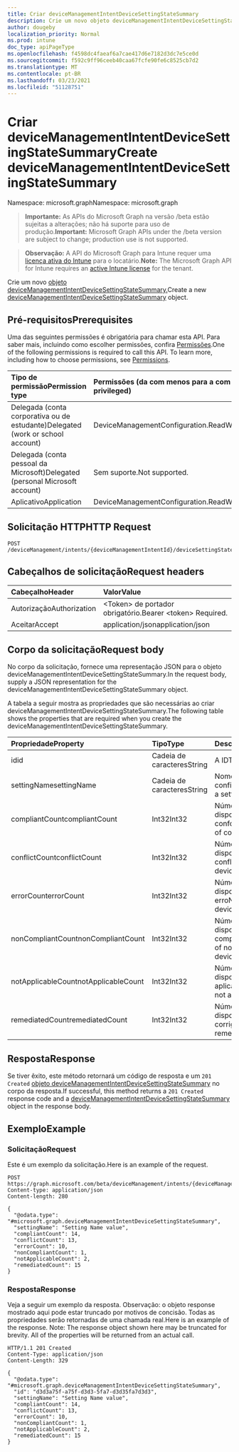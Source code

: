 ```yaml
---
title: Criar deviceManagementIntentDeviceSettingStateSummary
description: Crie um novo objeto deviceManagementIntentDeviceSettingStateSummary.
author: dougeby
localization_priority: Normal
ms.prod: intune
doc_type: apiPageType
ms.openlocfilehash: f4598dc4faeaf6a7cae417d6e7182d3dc7e5ce0d
ms.sourcegitcommit: f592c9ff96ceeb40caa67fcfe90fe6c8525cb7d2
ms.translationtype: MT
ms.contentlocale: pt-BR
ms.lasthandoff: 03/23/2021
ms.locfileid: "51128751"
---
```

# <a name="create-devicemanagementintentdevicesettingstatesummary"></a><span data-ttu-id="0f106-103">Criar deviceManagementIntentDeviceSettingStateSummary</span><span class="sxs-lookup"><span data-stu-id="0f106-103">Create deviceManagementIntentDeviceSettingStateSummary</span></span>

<span data-ttu-id="0f106-104">Namespace: microsoft.graph</span><span class="sxs-lookup"><span data-stu-id="0f106-104">Namespace: microsoft.graph</span></span>

> <span data-ttu-id="0f106-105">**Importante:** As APIs do Microsoft Graph na versão /beta estão sujeitas a alterações; não há suporte para uso de produção.</span><span class="sxs-lookup"><span data-stu-id="0f106-105">**Important:** Microsoft Graph APIs under the /beta version are subject to change; production use is not supported.</span></span>

> <span data-ttu-id="0f106-106">**Observação:** A API do Microsoft Graph para Intune requer uma [licença ativa do Intune](https://go.microsoft.com/fwlink/?linkid=839381) para o locatário.</span><span class="sxs-lookup"><span data-stu-id="0f106-106">**Note:** The Microsoft Graph API for Intune requires an [active Intune license](https://go.microsoft.com/fwlink/?linkid=839381) for the tenant.</span></span>

<span data-ttu-id="0f106-107">Crie um novo [objeto deviceManagementIntentDeviceSettingStateSummary.](../resources/intune-deviceintent-devicemanagementintentdevicesettingstatesummary.md)</span><span class="sxs-lookup"><span data-stu-id="0f106-107">Create a new [deviceManagementIntentDeviceSettingStateSummary](../resources/intune-deviceintent-devicemanagementintentdevicesettingstatesummary.md) object.</span></span>

## <a name="prerequisites"></a><span data-ttu-id="0f106-108">Pré-requisitos</span><span class="sxs-lookup"><span data-stu-id="0f106-108">Prerequisites</span></span>
<span data-ttu-id="0f106-p101">Uma das seguintes permissões é obrigatória para chamar esta API. Para saber mais, incluindo como escolher permissões, confira [Permissões](/graph/permissions-reference).</span><span class="sxs-lookup"><span data-stu-id="0f106-p101">One of the following permissions is required to call this API. To learn more, including how to choose permissions, see [Permissions](/graph/permissions-reference).</span></span>

|<span data-ttu-id="0f106-111">Tipo de permissão</span><span class="sxs-lookup"><span data-stu-id="0f106-111">Permission type</span></span>|<span data-ttu-id="0f106-112">Permissões (da com menos para a com mais privilégios)</span><span class="sxs-lookup"><span data-stu-id="0f106-112">Permissions (from least to most privileged)</span></span>|
|:---|:---|
|<span data-ttu-id="0f106-113">Delegada (conta corporativa ou de estudante)</span><span class="sxs-lookup"><span data-stu-id="0f106-113">Delegated (work or school account)</span></span>|<span data-ttu-id="0f106-114">DeviceManagementConfiguration.ReadWrite.All</span><span class="sxs-lookup"><span data-stu-id="0f106-114">DeviceManagementConfiguration.ReadWrite.All</span></span>|
|<span data-ttu-id="0f106-115">Delegada (conta pessoal da Microsoft)</span><span class="sxs-lookup"><span data-stu-id="0f106-115">Delegated (personal Microsoft account)</span></span>|<span data-ttu-id="0f106-116">Sem suporte.</span><span class="sxs-lookup"><span data-stu-id="0f106-116">Not supported.</span></span>|
|<span data-ttu-id="0f106-117">Aplicativo</span><span class="sxs-lookup"><span data-stu-id="0f106-117">Application</span></span>|<span data-ttu-id="0f106-118">DeviceManagementConfiguration.ReadWrite.All</span><span class="sxs-lookup"><span data-stu-id="0f106-118">DeviceManagementConfiguration.ReadWrite.All</span></span>|

## <a name="http-request"></a><span data-ttu-id="0f106-119">Solicitação HTTP</span><span class="sxs-lookup"><span data-stu-id="0f106-119">HTTP Request</span></span>
<!-- {
  "blockType": "ignored"
}
-->
``` http
POST /deviceManagement/intents/{deviceManagementIntentId}/deviceSettingStateSummaries
```

## <a name="request-headers"></a><span data-ttu-id="0f106-120">Cabeçalhos de solicitação</span><span class="sxs-lookup"><span data-stu-id="0f106-120">Request headers</span></span>
|<span data-ttu-id="0f106-121">Cabeçalho</span><span class="sxs-lookup"><span data-stu-id="0f106-121">Header</span></span>|<span data-ttu-id="0f106-122">Valor</span><span class="sxs-lookup"><span data-stu-id="0f106-122">Value</span></span>|
|:---|:---|
|<span data-ttu-id="0f106-123">Autorização</span><span class="sxs-lookup"><span data-stu-id="0f106-123">Authorization</span></span>|<span data-ttu-id="0f106-124">&lt;Token&gt; de portador obrigatório.</span><span class="sxs-lookup"><span data-stu-id="0f106-124">Bearer &lt;token&gt; Required.</span></span>|
|<span data-ttu-id="0f106-125">Aceitar</span><span class="sxs-lookup"><span data-stu-id="0f106-125">Accept</span></span>|<span data-ttu-id="0f106-126">application/json</span><span class="sxs-lookup"><span data-stu-id="0f106-126">application/json</span></span>|

## <a name="request-body"></a><span data-ttu-id="0f106-127">Corpo da solicitação</span><span class="sxs-lookup"><span data-stu-id="0f106-127">Request body</span></span>
<span data-ttu-id="0f106-128">No corpo da solicitação, fornece uma representação JSON para o objeto deviceManagementIntentDeviceSettingStateSummary.</span><span class="sxs-lookup"><span data-stu-id="0f106-128">In the request body, supply a JSON representation for the deviceManagementIntentDeviceSettingStateSummary object.</span></span>

<span data-ttu-id="0f106-129">A tabela a seguir mostra as propriedades que são necessárias ao criar deviceManagementIntentDeviceSettingStateSummary.</span><span class="sxs-lookup"><span data-stu-id="0f106-129">The following table shows the properties that are required when you create the deviceManagementIntentDeviceSettingStateSummary.</span></span>

|<span data-ttu-id="0f106-130">Propriedade</span><span class="sxs-lookup"><span data-stu-id="0f106-130">Property</span></span>|<span data-ttu-id="0f106-131">Tipo</span><span class="sxs-lookup"><span data-stu-id="0f106-131">Type</span></span>|<span data-ttu-id="0f106-132">Descrição</span><span class="sxs-lookup"><span data-stu-id="0f106-132">Description</span></span>|
|:---|:---|:---|
|<span data-ttu-id="0f106-133">id</span><span class="sxs-lookup"><span data-stu-id="0f106-133">id</span></span>|<span data-ttu-id="0f106-134">Cadeia de caracteres</span><span class="sxs-lookup"><span data-stu-id="0f106-134">String</span></span>|<span data-ttu-id="0f106-135">A ID</span><span class="sxs-lookup"><span data-stu-id="0f106-135">The ID</span></span>|
|<span data-ttu-id="0f106-136">settingName</span><span class="sxs-lookup"><span data-stu-id="0f106-136">settingName</span></span>|<span data-ttu-id="0f106-137">Cadeia de caracteres</span><span class="sxs-lookup"><span data-stu-id="0f106-137">String</span></span>|<span data-ttu-id="0f106-138">Nome de uma configuração</span><span class="sxs-lookup"><span data-stu-id="0f106-138">Name of a setting</span></span>|
|<span data-ttu-id="0f106-139">compliantCount</span><span class="sxs-lookup"><span data-stu-id="0f106-139">compliantCount</span></span>|<span data-ttu-id="0f106-140">Int32</span><span class="sxs-lookup"><span data-stu-id="0f106-140">Int32</span></span>|<span data-ttu-id="0f106-141">Número de dispositivos em conformidade</span><span class="sxs-lookup"><span data-stu-id="0f106-141">Number of compliant devices</span></span>|
|<span data-ttu-id="0f106-142">conflictCount</span><span class="sxs-lookup"><span data-stu-id="0f106-142">conflictCount</span></span>|<span data-ttu-id="0f106-143">Int32</span><span class="sxs-lookup"><span data-stu-id="0f106-143">Int32</span></span>|<span data-ttu-id="0f106-144">Número de dispositivos em conflito</span><span class="sxs-lookup"><span data-stu-id="0f106-144">Number of devices in conflict</span></span>|
|<span data-ttu-id="0f106-145">errorCount</span><span class="sxs-lookup"><span data-stu-id="0f106-145">errorCount</span></span>|<span data-ttu-id="0f106-146">Int32</span><span class="sxs-lookup"><span data-stu-id="0f106-146">Int32</span></span>|<span data-ttu-id="0f106-147">Número de dispositivos com erro</span><span class="sxs-lookup"><span data-stu-id="0f106-147">Number of error devices</span></span>|
|<span data-ttu-id="0f106-148">nonCompliantCount</span><span class="sxs-lookup"><span data-stu-id="0f106-148">nonCompliantCount</span></span>|<span data-ttu-id="0f106-149">Int32</span><span class="sxs-lookup"><span data-stu-id="0f106-149">Int32</span></span>|<span data-ttu-id="0f106-150">Número de dispositivos não compatíveis</span><span class="sxs-lookup"><span data-stu-id="0f106-150">Number of non compliant devices</span></span>|
|<span data-ttu-id="0f106-151">notApplicableCount</span><span class="sxs-lookup"><span data-stu-id="0f106-151">notApplicableCount</span></span>|<span data-ttu-id="0f106-152">Int32</span><span class="sxs-lookup"><span data-stu-id="0f106-152">Int32</span></span>|<span data-ttu-id="0f106-153">Número de dispositivos não aplicáveis</span><span class="sxs-lookup"><span data-stu-id="0f106-153">Number of not applicable devices</span></span>|
|<span data-ttu-id="0f106-154">remediatedCount</span><span class="sxs-lookup"><span data-stu-id="0f106-154">remediatedCount</span></span>|<span data-ttu-id="0f106-155">Int32</span><span class="sxs-lookup"><span data-stu-id="0f106-155">Int32</span></span>|<span data-ttu-id="0f106-156">Número de dispositivos corrigidos</span><span class="sxs-lookup"><span data-stu-id="0f106-156">Number of remediated devices</span></span>|



## <a name="response"></a><span data-ttu-id="0f106-157">Resposta</span><span class="sxs-lookup"><span data-stu-id="0f106-157">Response</span></span>
<span data-ttu-id="0f106-158">Se tiver êxito, este método retornará um código de resposta e um `201 Created` [objeto deviceManagementIntentDeviceSettingStateSummary](../resources/intune-deviceintent-devicemanagementintentdevicesettingstatesummary.md) no corpo da resposta.</span><span class="sxs-lookup"><span data-stu-id="0f106-158">If successful, this method returns a `201 Created` response code and a [deviceManagementIntentDeviceSettingStateSummary](../resources/intune-deviceintent-devicemanagementintentdevicesettingstatesummary.md) object in the response body.</span></span>

## <a name="example"></a><span data-ttu-id="0f106-159">Exemplo</span><span class="sxs-lookup"><span data-stu-id="0f106-159">Example</span></span>

### <a name="request"></a><span data-ttu-id="0f106-160">Solicitação</span><span class="sxs-lookup"><span data-stu-id="0f106-160">Request</span></span>
<span data-ttu-id="0f106-161">Este é um exemplo da solicitação.</span><span class="sxs-lookup"><span data-stu-id="0f106-161">Here is an example of the request.</span></span>
``` http
POST https://graph.microsoft.com/beta/deviceManagement/intents/{deviceManagementIntentId}/deviceSettingStateSummaries
Content-type: application/json
Content-length: 280

{
  "@odata.type": "#microsoft.graph.deviceManagementIntentDeviceSettingStateSummary",
  "settingName": "Setting Name value",
  "compliantCount": 14,
  "conflictCount": 13,
  "errorCount": 10,
  "nonCompliantCount": 1,
  "notApplicableCount": 2,
  "remediatedCount": 15
}
```

### <a name="response"></a><span data-ttu-id="0f106-162">Resposta</span><span class="sxs-lookup"><span data-stu-id="0f106-162">Response</span></span>
<span data-ttu-id="0f106-p102">Veja a seguir um exemplo da resposta. Observação: o objeto response mostrado aqui pode estar truncado por motivos de concisão. Todas as propriedades serão retornadas de uma chamada real.</span><span class="sxs-lookup"><span data-stu-id="0f106-p102">Here is an example of the response. Note: The response object shown here may be truncated for brevity. All of the properties will be returned from an actual call.</span></span>
``` http
HTTP/1.1 201 Created
Content-Type: application/json
Content-Length: 329

{
  "@odata.type": "#microsoft.graph.deviceManagementIntentDeviceSettingStateSummary",
  "id": "d3d3a75f-a75f-d3d3-5fa7-d3d35fa7d3d3",
  "settingName": "Setting Name value",
  "compliantCount": 14,
  "conflictCount": 13,
  "errorCount": 10,
  "nonCompliantCount": 1,
  "notApplicableCount": 2,
  "remediatedCount": 15
}
```




